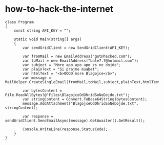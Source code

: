 # how-to-hack-the-internet

    class Program
    {
        const string API_KEY = "";

        static void Main(string[] args)
        {
            var sendGridClient = new SendGridClient(API_KEY);

            var fromMail = new EmailAddress("got@hacked.com");
            var toMail = new EmailAddress("bale7.7@hotmail.com");
            var subject = "More apo apo apo zs ne dojde";
            var plainText = "Si prajme muabet";
            var htmlText = "<b>OOOO more Blagojce</b>";
            var message = MailHelper.CreateSingleEmail(fromMail,toMail,subject,plainText,htmlText);

            var bytesContent = File.ReadAllBytes(@"Files\BlagojceOdOhridSoNeDojde.txt");
            var stringContent = Convert.ToBase64String(bytesContent);
            message.AddAttachment("BlagojceOdOhridSoNeDojde.txt", stringContent);

            var response = sendGridClient.SendEmailAsync(message).GetAwaiter().GetResult();

            Console.WriteLine(response.StatusCode);
        }
    }

